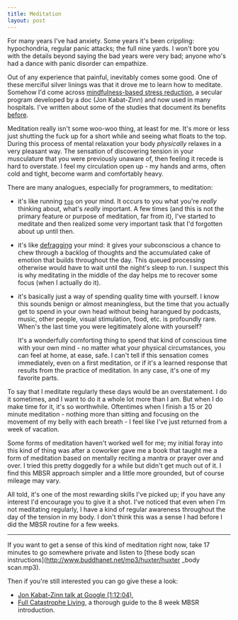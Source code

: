 ```yaml
---
title: Meditation
layout: post
---
```


For many years I've had anxiety. Some years it's been crippling: hypochondria,
regular panic attacks; the full nine yards. I won't bore you with the details
beyond saying the bad years were very bad; anyone who's had a dance with panic
disorder can empathize.

Out of any experience that painful, inevitably comes some good. One
of these merciful silver linings was that it drove me to learn how to meditate.
Somehow I'd come across [mindfulness-based stress
reduction](https://en.wikipedia.org/wiki/Mindfulness-based_stress_reduction), a
secular program developed by a doc (Jon Kabat-Zinn) and now used in many
hospitals. I've written about some of the studies that document its benefits
[before](https://jamesob.tumblr.com/post/93734983064/study-roundup-does-meditation-reduce-anxiety).

Meditation really isn't some woo-woo thing, at least for me. It's more or less
just shutting the fuck up for a short while and seeing what floats to the
top.  During this process of mental relaxation your body *physically* relaxes
in a very pleasant way. The sensation of discovering tension in your
musculature that you were previously unaware of, then feeling it recede is hard
to overstate. I feel my circulation open up - my hands and arms, often cold and
tight, become warm and comfortably heavy.

There are many analogues, especially for programmers, to meditation:

- it's like running [`top`](https://en.wikipedia.org/wiki/Top_(software)) on
  your mind. It occurs to you what you're *really* thinking about, what's
  *really* important. A few times (and this is not the primary feature or
  purpose of meditation, far from it), I've started to meditate and then
  realized some very important task that I'd forgotten about up until then.

- it's like
  [defragging](https://en.wikipedia.org/wiki/Microsoft_Drive_Optimizer) your
  mind: it gives your subconscious a chance to chew through a backlog of
  thoughts and the accumulated cake of emotion that builds throughout the day.
  This queued processing otherwise would have to wait until the night's sleep
  to run. I suspect this is why meditating in the middle of the day helps me
  to recover some focus (when I actually do it).

- it's basically just a way of spending quality time with yourself. I know this
  sounds benign or almost meaningless, but the time that you actually get to
  spend in your own head without being harangued by podcasts, music, other
  people, visual stimulation, food, etc. is profoundly rare. When's the last time
  you were legitimately alone with yourself? 
  
  It's a wonderfully comforting thing to spend that kind of conscious time with
  your own mind - no matter what your physical circumstances, you can feel at
  home, at ease, safe. I can't tell if this sensation comes immediately, even
  on a first meditation, or if it's a learned response that results from the
  practice of meditation. In any case, it's one of my favorite parts.


To say that I meditate regularly these days would be an overstatement. I do it
sometimes, and I want to do it a whole lot more than I am. But when
I do make time for it, it's so worthwhile. Oftentimes when I finish a 15 or 20
minute meditation - nothing more than sitting and focusing on the movement of
my belly with each breath - I feel like I've just returned from a week of
vacation.

Some forms of meditation haven't worked well for me; my initial foray into this
kind of thing was after a coworker gave me a book that taught me a form of
meditation based on mentally reciting a mantra or prayer over and over. I tried
this pretty doggedly for a while but didn't get much out of it. I find this
MBSR approach simpler and a little more grounded, but of course mileage may
vary.

All told, it's one of the most rewarding skills I've picked up; if you have any
interest I'd encourage you to give it a shot. I've noticed that even when I'm
not meditating regularly, I have a kind of regular awareness throughout the day
of the tension in my body. I don't think this was a sense I had before I did
the MBSR routine for a few weeks.

---

If you want to get a sense of this kind of meditation right now, take 17
minutes to go somewhere private and listen to [these body scan
instructions](http://www.buddhanet.net/mp3/huxter/huxter _body scan.mp3). 

Then if you're still interested you can go give these a look:

- [Jon Kabat-Zinn talk at Google
  (1:12:04)](https://www.youtube.com/watch?v=3nwwKbM_vJc),
- [Full Catastrophe
  Living](https://www.amazon.com/Full-Catastrophe-Living-Revised-Illness/dp/0345536932/ref=sr_1_1?keywords=full+catastrophe+living&link_code=qs&qid=1577907113&sr=8-1), a thorough guide to the 8 week MBSR introduction.
